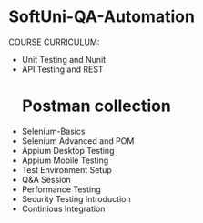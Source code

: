 # SoftUni-QA-Automation

COURSE CURRICULUM:

 - Unit Testing and Nunit
 - API Testing and REST
    # Postman collection
 - Selenium-Basics
 - Selenium Advanced and POM
 - Appium Desktop Testing
 - Appium Mobile Testing
 - Test Environment Setup
 - Q&A Session
 - Performance Testing
 - Security Testing Introduction
 - Continious Integration
